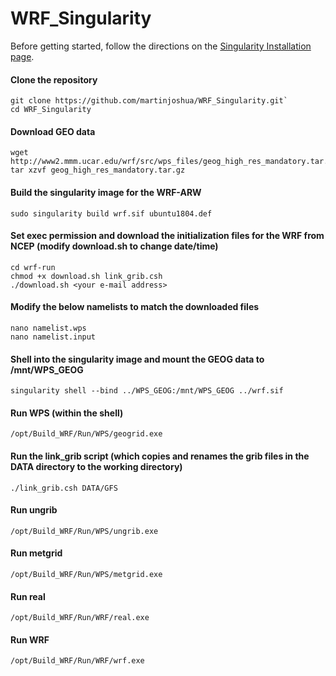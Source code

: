 # WRF_Singularity

Before getting started, follow the directions on the [Singularity Installation page](https://sylabs.io/guides/3.5/user-guide/installation.html).


#### Clone the repository

```
git clone https://github.com/martinjoshua/WRF_Singularity.git`
cd WRF_Singularity
```

#### Download GEO data

```
wget http://www2.mmm.ucar.edu/wrf/src/wps_files/geog_high_res_mandatory.tar.gz
tar xzvf geog_high_res_mandatory.tar.gz
```

#### Build the singularity image for the WRF-ARW

```
sudo singularity build wrf.sif ubuntu1804.def
```

#### Set exec permission and download the initialization files for the WRF from NCEP (modify download.sh to change date/time)

```
cd wrf-run
chmod +x download.sh link_grib.csh
./download.sh <your e-mail address>
```

#### Modify the below namelists to match the downloaded files

```
nano namelist.wps
nano namelist.input
```

#### Shell into the singularity image and mount the GEOG data to /mnt/WPS_GEOG

```
singularity shell --bind ../WPS_GEOG:/mnt/WPS_GEOG ../wrf.sif
```

#### Run WPS (within the shell)

```
/opt/Build_WRF/Run/WPS/geogrid.exe
```

#### Run the link_grib script (which copies and renames the grib files in the DATA directory to the working directory)

```
./link_grib.csh DATA/GFS
```

#### Run ungrib
```
/opt/Build_WRF/Run/WPS/ungrib.exe
```

#### Run metgrid

```
/opt/Build_WRF/Run/WPS/metgrid.exe
```

#### Run real
```
/opt/Build_WRF/Run/WRF/real.exe
```

#### Run WRF
```
/opt/Build_WRF/Run/WRF/wrf.exe
```
